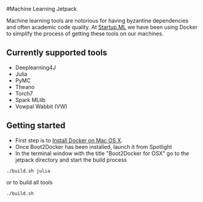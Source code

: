 #Machine Learning Jetpack

Machine learning tools are notorious for having byzantine dependencies and often academic code quality. At  [Startup.ML](http://startup.ml/) we have been using Docker to simplify the process of getting these tools on our machines.

## Currently supported tools

* Deeplearning4J
* Julia
* PyMC
* Theano
* Torch7
* Spark MLlib
* Vowpal Wabbit (VW)

## Getting started
* First step is to [Install Docker on Mac OS X](https://github.com/boot2docker/osx-installer/releases/download/v1.4.1/Boot2Docker-1.4.1.pkg). 
* Once Boot2Docker has been installed, launch it from Spotlight
* In the terminal window with the title "Boot2Docker for OSX" go to the jetpack directory and start the build process

```
./build.sh julia
```

or to build all tools

```
./build.sh 
```


